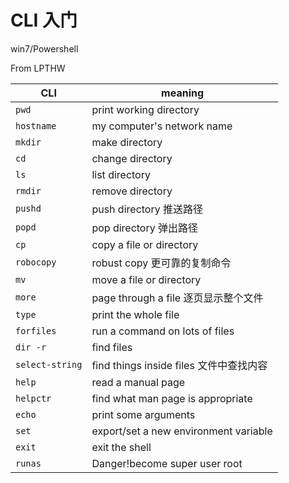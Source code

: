 # CLI 入门

win7/Powershell

From LPTHW

| CLI | meaning |
| -- | -- |
| ```pwd``` | print working directory |
| ```hostname``` | my computer's network name |
| ```mkdir``` | make directory |
| ```cd``` | change directory |
| ```ls``` | list directory |
| ```rmdir``` | remove directory |
| ```pushd``` | push directory 推送路径|
| ```popd``` | pop directory 弹出路径|
| ```cp``` | copy a file or directory |
| ```robocopy``` | robust copy 更可靠的复制命令 |
| ```mv``` | move a file or directory |
| ```more``` | page through a file 逐页显示整个文件 |
| ```type``` | print the whole file |
| ```forfiles``` | run a command on lots of files |
| ```dir -r``` | find files |
| ```select-string``` | find things inside files 文件中查找内容 |
| ```help``` | read a manual page |
| ```helpctr``` | find what man page is appropriate |
| ```echo``` | print some arguments |
| ```set``` | export/set a new environment variable |
| ```exit``` | exit the shell |
| ```runas``` | Danger!become super user root |





